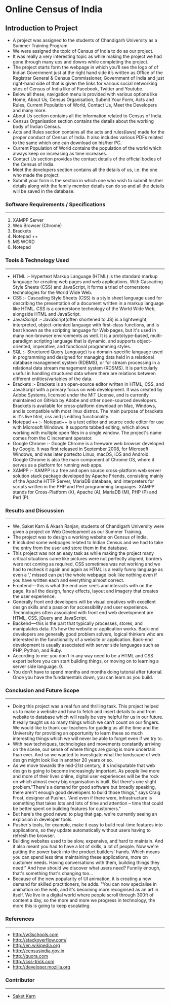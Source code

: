 # Online Census of India

## Introduction to Project

*   A project was assigned to the students of Chandigarh University as a Summer Training Program
*   We were assigned the topic of Census of India to do as our project.
*   It was really a very interesting topic as while making the project we had gone through many ups and downs while completing the project.
*   The project starts form the webpage in which you’ll see the logo of of Indian Government just at the right hand side it’s written as Office of the Registrar General & Census Commissioner, Government of India
and just right-hand side of that is given the links for various social networking sites of Census of India like of Facebook, Twitter and Youtube.
*	 Below all these, navigation menu is provided with various options like Home, About Us, Census Organisation, Submit Your Form, Acts and Rules, Current Population of World, Contact Us, Meet the Developers and many more.
*	 About Us section contains all the information related to Census of India.
*  Census Organisation section contains the details about the working body of Indian Census.
*	 Acts and Rules section contains all the acts and rules(laws) made for the proper conduct of Census of India. It also includes various PDFs related to the same which one can download on his/her PC.
*	 Current Population of World contains the population of the world which always keep on increasing as time increases.
*  Contact Us section provides the contact details of the official bodies of the Census of India.
*	 Meet the developers section contains all the details of us, i.e. the one who made the project.
*	 Submit your form is the section in which one who wish to submit his/her details along with the family member details can do so and all the details will be saved in the database.
### Software Requirements / Specifications
___
1.	XAMPP Server
2.	Web Browser (Chrome)
3.	Brackets
4.	Notepad ++
5.	MS WORD
6.	Notepad
### Tools & Technology Used
___
* HTML :- Hypertext Markup Language (HTML) is the standard markup language for creating web pages and web applications. With Cascading Style Sheets (CSS) and JavaScript, it forms a triad of cornerstone technologies for the World Wide Web.
* CSS :- Cascading Style Sheets (CSS) is a style sheet language used for describing the presentation of a document written in a markup language like HTML. CSS is a cornerstone technology of the World Wide Web, alongside HTML and JavaScript.
*	JavasScript :- JavaScript(often shortened to JS) is a lightweight, interpreted, object-oriented language with first-class functions, and is best known as the scripting language for Web pages, but it's used in many non-browser environments as well. It is a prototype-based, multi-paradigm scripting language that is dynamic, and supports object-oriented, imperative, and functional programming styles.
*	SQL :- Structured Query Language) is a domain-specific language used in programming and designed for managing data held in a relational database management system (RDBMS), or for stream processing in a relational data stream management system (RDSMS). It is particularly useful in handling structured data where there are relations between different entities/variables of the data.
*	Brackets :- Brackets is an open-source editor written in HTML, CSS, and JavaScript with a primary focus on web development. It was created by Adobe Systems, licensed under the MIT License, and is currently maintained on GitHub by Adobe and other open-sourced developers. Brackets is available for cross-platform download on Mac, Windows, and is compatible with most linux distros. The main purpose of brackets is it's live html, css and js editing functionality.
*	Notepad ++ :- Notepad++ is a text editor and source code editor for use with Microsoft Windows. It supports tabbed editing, which allows working with multiple open files in a single window. The project's name comes from the C increment operator.
*	Google Chrome :- Google Chrome is a freeware web browser developed by Google. It was first released in September 2008, for Microsoft Windows, and was later portedto Linux, macOS, iOS and Android. Google Chrome is also the main component of Chrome OS, where it serves as a platform for running web apps.
*	XAMPP :- XAMPP is a free and open source cross-platform web server solution stack package developed by Apache Friends, consisting mainly of the Apache HTTP Server, MariaDB database, and interpreters for scripts written in the PHP and Perl programming languages. XAMPP stands for Cross-Platform (X), Apache (A), MariaDB (M), PHP (P) and Perl (P).
### Results and Discussion
___
*	We, Saket Karn & Akash Ranjan, students of Chandigarh University were given a project on Web Development as our Summer Training.
*	The project was to design a working website on Census of India.
*	It included some webpages related to Indian Census and we had to take the entry from the user and store them in the database.
*	This project was not an easy task as while making the project many critical situations came like pictures were not perfectly aligned, borders were not coming as required, CSS sometimes was not working and we had to recheck it again and again as HTML is a really funny language as even a ‘,’ missed can put the whole webpage look like nothing even if you have written each and everything almost correct.
*	Frontend — this is what the end user see’s and interacts with on the page. Its all the design, fancy effects, layout and imagery that creates the user experience.
*	Generally front end developers will be visual creatives with excellent design skills and a passion for accessibility and user experience. Technologies often associated with front end web development are HTML, CSS, jQuery and JavaScript.
*	Backend — this is the part that typically processes, stores, and manipulates data. It’s how the website or application works. Back-end developers are generally good problem solvers, logical thinkers who are interested in the functionality of a website or application. Back-end development is usually associated with server side languages such as PHP, Python, and Ruby.
*	According to me: you don’t in any way need to be a HTML and CSS expert before you can start building things, or moving on to learning a server side language. 0.
*	You don’t have to spend months and months doing tutorial after tutorial. Once you have the fundamentals down, you can learn as you build.
### Conclusion and Future Scope
___
*	Doing this project was a real fun and thrilling task. This project helped us to make a website and how to fetch and insert details to and from website to database which will really be very helpful for us in our future. It really taught us so many things which we can’t count on our fingers. We would like to thank our teachers for guiding us all the time and the University for providing an opportunity to learn these so much interesting things which we will never be able to forget even if we try to.
*	With new techniques, technologies and movements constantly arriving on the scene, our sense of where things are going is more uncertain than ever. And so we wanted to investigate what the landscape of web design might look like in another 20 years or so.
*	As we move towards the mid-21st century, it's indisputable that web design is going to become increasingly important. As people live more and more of their lives online, digital user experiences will be the rock on which almost every big organisation is built. But there's one slight problem."There's a demand for good software but broadly speaking, there aren't enough good developers to build those things," says Craig Frost, designer at Pusher. "And even if there were, infrastructure is something that takes lots and lots of time and attention – time that could be better spent on building features for customers."
*	But here's the good news: to plug that gap, we're currently seeing an explosion in developer tools.
*	Pusher's tools, for example, make it easy to build real-time features into applications, so they update automatically without users having to refresh the browser.
*	Building websites used to be slow, expensive, and hard to maintain. And it also meant you had to have a lot of skills, a lot of people. Now we're putting the power back into the product builders' hands. Which means you can spend less time maintaining these applications, more on customer needs. Having conversations with them, building things they need." And how should we discover what users need? Funnily enough, that's something that's changing too…
*	Because of the new popularity of UI animation, it is creating a new demand for skilled practitioners, he adds. "You can now specialise in animation on the web, and it's becoming more recognised as an art in itself. We live in a digital world where people scroll through 300ft of content a day, so the more and more we progress in technology, the more this is going to keep escalating.
### References
___
*	http://w3schools.com<br>
*	http://stackoverflow.com/<br>
*	http://en.wikipedia.org<br>
*	http://censusindia.gov.in<br>
*	http://quora.com<br>
*	http://css-trick.com<br>
*	http://developer.mozilla.org<br>

### Contributor
___
* [Saket Karn](https://github.com/saketkarn)
